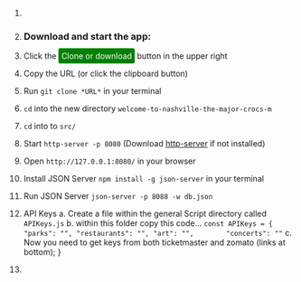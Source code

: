 1. 

2. ### Download and start the app:
1. Click the <span style="color: white; background-color: green; border-radius: 3px; padding: 5px">Clone or download</span> button in the upper right
1. Copy the URL (or click the clipboard button)
1. Run `git clone *URL*` in your terminal
1. `cd` into the new directory `welcome-to-nashville-the-major-crocs-m`
1. `cd` into to `src/`
1. Start `http-server -p 8080` (Download [http-server](https://github.com/http-party/http-server#readme) if not installed)
1. Open `http://127.0.0.1:8080/` in your browser
1. Install JSON Server `npm install -g json-server` in your terminal
1. Run JSON Server `json-server -p 8088 -w db.json`

3. API Keys
    a. Create a file within the general Script directory called `APIKeys.js`
    b. within this folder copy this code...
    `
    const APIKeys = {
    "parks": "",
    "restaurants": "",
    "art": "",       
    "concerts": ""
    `
    c. Now you need to get keys from both ticketmaster and zomato (links at bottom);
}

4. 







<!-- Stretchiest Goals
Add an affordance to finalize an itinerary, and start a new one.
Add ability to view one or all of the itineraries
Instead of displaying all the search fields, search results, and itinerary list at the same time, add a nav bar or other feature(s) for hiding/showing what the user wants to view -->

